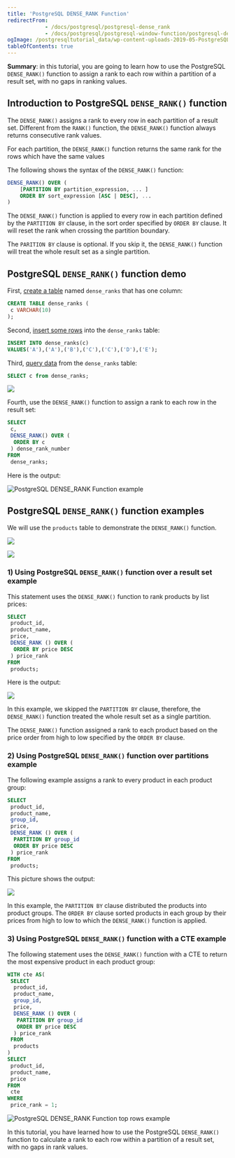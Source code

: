 ```yaml
---
title: 'PostgreSQL DENSE_RANK Function'
redirectFrom:
            - /docs/postgresql/postgresql-dense_rank 
            - /docs/postgresql/postgresql-window-function/postgresql-dense_rank-function
ogImage: /postgresqltutorial_data/wp-content-uploads-2019-05-PostgreSQL-DENSE_RANK-Function-Sample-Table.png
tableOfContents: true
---
```


**Summary**: in this tutorial, you are going to learn how to use the PostgreSQL `DENSE_RANK()` function to assign a rank to each row within a partition of a result set, with no gaps in ranking values.

## Introduction to PostgreSQL `DENSE_RANK()` function

The `DENSE_RANK()` assigns a rank to every row in each partition of a result set. Different from the `RANK()` function, the `DENSE_RANK()` function always returns consecutive rank values.

For each partition, the `DENSE_RANK()` function returns the same rank for the rows which have the same values

The following shows the syntax of the `DENSE_RANK()` function:

```sql
DENSE_RANK() OVER (
    [PARTITION BY partition_expression, ... ]
    ORDER BY sort_expression [ASC | DESC], ...
)
```

The `DENSE_RANK()` function is applied to every row in each partition defined by the `PARTITION BY` clause, in the sort order specified by `ORDER BY` clause. It will reset the rank when crossing the partition boundary.

The `PARITION BY` clause is optional. If you skip it, the `DENSE_RANK()` function will treat the whole result set as a single partition.

## PostgreSQL `DENSE_RANK()` function demo

First, [create a table](/docs/postgresql/postgresql-create-table) named `dense_ranks` that has one column:

```sql
CREATE TABLE dense_ranks (
 c VARCHAR(10)
);
```

Second, [insert some rows](/docs/postgresql/postgresql-insert) into the `dense_ranks` table:

```sql
INSERT INTO dense_ranks(c)
VALUES('A'),('A'),('B'),('C'),('C'),('D'),('E');
```

Third, [query data](/docs/postgresql/postgresql-select) from the `dense_ranks` table:

```sql
SELECT c from dense_ranks;
```

![](/postgresqltutorial_data/wp-content-uploads-2019-05-PostgreSQL-DENSE_RANK-Function-Sample-Table.png)

Fourth, use the `DENSE_RANK()` function to assign a rank to each row in the result set:

```sql
SELECT
 c,
 DENSE_RANK() OVER (
  ORDER BY c
 ) dense_rank_number
FROM
 dense_ranks;
```

Here is the output:

![PostgreSQL DENSE_RANK Function example](/postgresqltutorial_data/wp-content-uploads-2019-05-PostgreSQL-DENSE_RANK-Function-example.png)

## PostgreSQL `DENSE_RANK()` function examples

We will use the `products` table to demonstrate the `DENSE_RANK()` function.

![](/postgresqltutorial_data/wp-content-uploads-2016-06-products_product_groups_tables.png)

![](/postgresqltutorial_data/wp-content-uploads-2019-05-products-table-sample-data.png)

### 1) Using PostgreSQL `DENSE_RANK()` function over a result set example

This statement uses the `DENSE_RANK()` function to rank products by list prices:

```sql
SELECT
 product_id,
 product_name,
 price,
 DENSE_RANK () OVER (
  ORDER BY price DESC
 ) price_rank
FROM
 products;
```

Here is the output:

![](/postgresqltutorial_data/wp-content-uploads-2019-05-PostgreSQL-DENSE_RANK-Function-over-a-result-set.png)

In this example, we skipped the `PARTITION BY` clause, therefore, the `DENSE_RANK()` function treated the whole result set as a single partition.

The `DENSE_RANK()` function assigned a rank to each product based on the price order from high to low specified by the `ORDER BY` clause.

### 2) Using PostgreSQL `DENSE_RANK()` function over partitions example

The following example assigns a rank to every product in each product group:

```sql
SELECT
 product_id,
 product_name,
 group_id,
 price,
 DENSE_RANK () OVER (
  PARTITION BY group_id
  ORDER BY price DESC
 ) price_rank
FROM
 products;
```

This picture shows the output:

![](/postgresqltutorial_data/wp-content-uploads-2019-05-PostgreSQL-DENSE_RANK-Function-over-a-partition.png)

In this example, the `PARTITION BY` clause distributed the products into product groups. The `ORDER BY` clause sorted products in each group by their prices from high to low to which the `DENSE_RANK()` function is applied.

### 3) Using PostgreSQL `DENSE_RANK()` function with a CTE example

The following statement uses the `DENSE_RANK()` function with a CTE to return the most expensive product in each product group:

```sql
WITH cte AS(
 SELECT
  product_id,
  product_name,
  group_id,
  price,
  DENSE_RANK () OVER (
   PARTITION BY group_id
   ORDER BY price DESC
  ) price_rank
 FROM
  products
)
SELECT
 product_id,
 product_name,
 price
FROM
 cte
WHERE
 price_rank = 1;
```

![PostgreSQL DENSE_RANK Function top rows example](/postgresqltutorial_data/wp-content-uploads-2019-05-PostgreSQL-DENSE_RANK-Function-top-rows-example.png)

In this tutorial, you have learned how to use the PostgreSQL `DENSE_RANK()` function to calculate a rank to each row within a partition of a result set, with no gaps in rank values.
